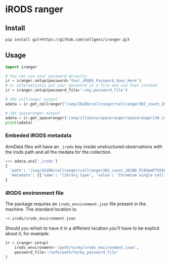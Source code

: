 # iRODS ranger

## Install
```bash
pip install git+https://github.com/cellgeni/iranger.git
```

## Usage

```python
import iranger

# You can use your password directly
ir = iranger.setup(password='Your_iRODS_Password_Goes_Here')
# or alternatively put your password in a file and use that instead
ir = iranger.setup(password_file='~/my_password_file')

# 10x cellranger output
adata = ir.get_cellranger("/seq/26280/cellranger/cellranger302_count_26280_FCAImmP7555847_GRCh38-1_2_0")

# 10x spaceranger output
adata = ir.get_spaceranger("/seq/illumina/spaceranger/spaceranger130_count__WSSKNKCLsp12887269_GRCh38-2020-A")
print(adata)

```

### Embeded iRODS metadata

AnnData files will have an `_irods` key inside unstructured observations with the irods path and all the medata for the collection.

```python
>>> adata.uns['_irods']
{
  'path': '/seq/26280/cellranger/cellranger302_count_26280_FCAImmP7555847_GRCh38-1_2_0',
  'metadata': [{'name': 'library_type', 'value': 'Chromium single cell'}, {'name': 'study', 'value': 'FCA_ImmunoP'}, {'name': 'study_accession_number', 'value': 'EGAS00001002715'}, {'name': 'study_id', 'value': '5061'}, {'name': 'study_title', 'value': 'FCA_ImmunoP'}, {'name': 'id_run', 'value': '26280'}, {'name': 'sample', 'value': 'FCAImmP7555847'}, {'name': 'sample_id', 'value': '3775200'}, {'name': 'analysis_type', 'value': 'cellranger count'}, {'name': '10x:reference', 'value': '/nfs/srpipe_references/downloaded_from_10X/refdata-cellranger-GRCh38-1.2.0'}, {'name': '10x:pipeline', 'value': '/software/sciops/external/cellranger/3.0.2/cellranger'}, {'name': 'sample_lims', 'value': 'SQSCP'}, {'name': 'sample_uuid', 'value': '8b7789d6-7abf-11e8-8cef-68b599768938'}]
}
```

### iRODS environment file

The package requires an `irods_environment.json` file present in the machine. The standard location is:
```bash
~/.irods/irods_environment.json
```

Should you whish to have it in a different location you'll have to be explicit about it, for example:

```python
ir = iranger.setup(
    irods_environment='/path/to/my/irods_environment.json',
    password_file='/safe/path/to/my_password_file'
)
```
